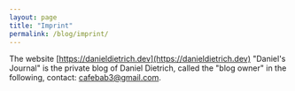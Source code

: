 ```yaml
---
layout: page
title: "Imprint"
permalink: /blog/imprint/
---
```


The website [https://danieldietrich.dev](https://danieldietrich.dev) "Daniel's Journal" is the private blog of Daniel Dietrich, called the "blog owner" in the following, contact: [cafebab3@gmail.com](mailto:cafebab3@gmail.com).
